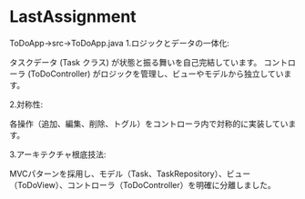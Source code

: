 # LastAssignment
ToDoApp→src→ToDoApp.java
1.ロジックとデータの一体化:

 タスクデータ (Task クラス) が状態と振る舞いを自己完結しています。
 コントローラ (ToDoController) がロジックを管理し、ビューやモデルから独立しています。
 
2.対称性:

 各操作（追加、編集、削除、トグル）をコントローラ内で対称的に実装しています。
 
3.アーキテクチャ根底技法:

 MVCパターンを採用し、モデル（Task、TaskRepository）、ビュー（ToDoView）、コントローラ（ToDoController）を明確に分離しました。
